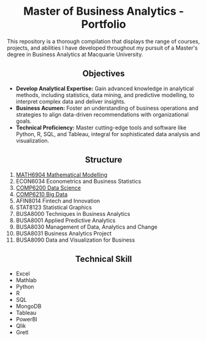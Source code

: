 # __<center>Master of Business Analytics - Portfolio</center>__
This repository is a thorough compilation that displays the range of courses, projects, and abilities I have developed throughout my pursuit of a Master's degree in Business Analytics at Macquarie University.

## __<center>Objectives</center>__
- **Develop Analytical Expertise:** Gain advanced knowledge in analytical methods, including statistics, data mining, and predictive modelling, to interpret complex data and deliver insights.
- **Business Acumen:** Foster an understanding of business operations and strategies to align data-driven recommendations with organizational goals.
- **Technical Proficiency:** Master cutting-edge tools and software like Python, R, SQL, and Tableau, integral for sophisticated data analysis and visualization.
  
## __<center>Structure</center>__
1. [MATH6904 Mathematical Modelling](https://github.com/VivianNg9/Master-of-Business-Analytics_Portfolio-/tree/main/MATH6904_Mathematical%20Modelling)
2. ECON6034 Econometrics and Business Statistics
3. [COMP6200 Data Science](https://github.com/VivianNg9/Master-of-Business-Analytics_Portfolio-/tree/main/COMP6200_Data%20Science%20)
4. [COMP6210 Big Data](https://github.com/VivianNg9/Master-of-Business-Analytics_Portfolio-/tree/main/COMP6210_Big%20Data%20)
6. AFIN8014 Fintech and Innovation
7. STAT8123 Statistical Graphics
8. BUSA8000 Techniques in Business Analytics
9. BUSA8001 Applied Predictive Analytics
10. BUSA8030 Management of Data, Analytics and Change
11. BUSA8031 Business Analytics Project
12. BUSA8090 Data and Visualization for Business

## __<center>Technical Skill</center>__
- Excel
- Mathlab
- Python
- R
- SQL
- MongoDB
- Tableau
- PowerBI
- Qlik
- Gretl


